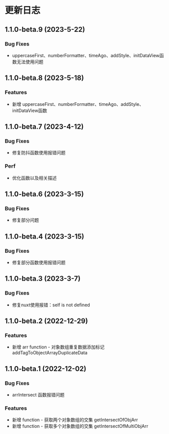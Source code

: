 # 更新日志

## 1.1.0-beta.9 (2023-5-22)

### Bug Fixes

* uppercaseFirst、numberFormatter、timeAgo、addStyle、initDataView函数无法使用问题

## 1.1.0-beta.8 (2023-5-18)

### Features

* 新增 uppercaseFirst、numberFormatter、timeAgo、addStyle、initDataView函数

## 1.1.0-beta.7 (2023-4-12)

### Bug Fixes

* 修复防抖函数使用报错问题

### Perf

* 优化函数以及相关描述

## 1.1.0-beta.6 (2023-3-15)

### Bug Fixes

* 修复部分问题

## 1.1.0-beta.4 (2023-3-15)

### Bug Fixes

* 修复部分函数使用报错问题

## 1.1.0-beta.3 (2023-3-7)

### Bug Fixes

* 修复nuxt使用报错：self is not defined

## 1.1.0-beta.2 (2022-12-29)

### Features

* 新增 arr function - 对象数组重复数据添加标记 addTagToObjectArrayDuplicateData

## 1.1.0-beta.1 (2022-12-02)

### Bug Fixes

* arrIntersect 函数报错问题

### Features

* 新增 function - 获取两个对象数组的交集 getIntersectOfObjArr
* 新增 function - 获取多个对象数组的交集 getIntersectOfMultiObjArr  

